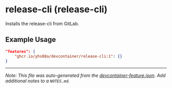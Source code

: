 
# release-cli (release-cli)

Installs the release-cli from GitLab.

## Example Usage

```json
"features": {
    "ghcr.io/yhs88a/devcontainer/release-cli:1": {}
}
```





---

_Note: This file was auto-generated from the [devcontainer-feature.json](https://github.com/yhs88a/devcontainer/blob/main/src/features/release-cli/devcontainer-feature.json).  Add additional notes to a `NOTES.md`._
